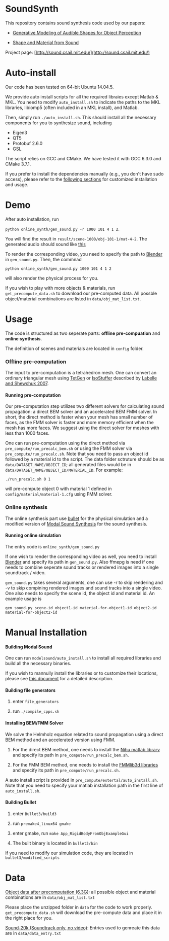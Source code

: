 # SoundSynth

This repository contains sound synthesis code used by our papers:

* [Generative Modeling of Audible Shapes for Object Perception](http://sound.csail.mit.edu/papers/gensound_iccv.pdf)

* [Shape and Material from Sound](http://sound.csail.mit.edu/papers/fastsound_nips.pdf)

Project page:  [http://sound.csail.mit.edu/](http://sound.csail.mit.edu/)
 
# Auto-install

Our code has been tested on 64-bit Ubuntu 14.04.5.
 
We provide auto install scripts for all the required libraies except Matlab & MKL. You need to modify `auto_install.sh` to indicate the paths to the MKL libraries, libiomp5 (often included in an MKL install), and Matlab.
 
Then, simply run `./auto_install.sh`. This should install all the necessary components for you to synthesize sound, including
- Eigen3
- QT5
- Protobuf 2.6.0
- GSL

The script relies on GCC and CMake. We have tested it with GCC 6.3.0 and CMake 3.7.1.
 
If you prefer to install the dependencies manually (e.g., you don't have sudo access), please refer to the [following sections](#manual-installation) for customized installation and usage.

# Demo

After auto installation, run

`python online_synth/gen_sound.py -r 1000 101 4 1 2`.

You will find the result in `result/scene-1000/obj-101-1/mat-4-2`. The generated audio should sound like [this](http://sound.csail.mit.edu/data/merged.wav)

To render the corresponding video, you need to specify the path to [Blender](https://www.blender.org/) in `gen_sound.py`. Then, the commnad

`python online_synth/gen_sound.py 1000 101 4 1 2`

will also render the physical process for you.

If you wish to play with more objects & materials, run `get_precompute_data.sh` to download our pre-computed data. All possble object/material combinations are listed in `data/obj_mat_list.txt`. 
 
# Usage
 
The code is structured as two seperate parts: **offline pre-compuation** and **online synthesis**.
 
The definition of scenes and materials are located in `config` folder.
 
### Offline pre-computation
  
The input to pre-computation is a tetrahedron mesh. One can convert an ordinary triangular mesh using [TetGen](http://wias-berlin.de/software/tetgen/) or [IsoStuffer](https://github.com/cxzheng/ModalSound) described by [Labelle and Shewchuk 2007](http://www.cs.berkeley.edu/~jrs/papers/stuffing.pdf).
  
#### Running pre-computation
  
Our pre-computation step utilizes two different solvers for calculating sound propagation: a direct BEM solver and an accelerated BEM FMM solver. In short, the direct method is faster when your mesh has small number of faces, as the FMM solver is faster and more memory efficient when the mesh has more faces. We suggest using the direct solver for meshes with less than 1000 faces. 

One can run pre-computation using the direct method via `pre_compute/run_precalc_bem.sh` or using the FMM solver via `pre_compute/run_precalc.sh`. Note that you need to pass an object id followed by a material id to the script. The data folder sctruture should be as `data/DATASET_NAME/OBJECT_ID`; all generated files would be in `data/DATASET_NAME/OBJECT_ID/MATERIAL_ID`. For example:

`./run_precalc.sh 0 1`

will pre-compute object 0 with material 1 defined in `config/material/material-1.cfg` using FMM solver. 

### Online synthesis
 
The online synthesis part use [bullet](https://github.com/bulletphysics/bullet3) for the physical simulation and a modified version of [Modal Sound Synthesis](https://github.com/cxzheng/ModalSound) for the sound synthesis.

  
#### Running online simulation
  
The entry code is `online_synth/gen_sound.py`
  
If one wish to render the corresponding video as well, you need to install [Blender](https://www.blender.org/) and specify its path in `gen_sound.py`. Also ffmepg is need if one needs to combine seperate sound tracks or rendered images into a single soundtrack / video.
  
`gen_sound.py` takes several arguments, one can use -r to skip rendering and -v to skip compining rendered images and sound tracks into a single video. One also needs to specify the scene id, the object id and material id. An example usage is

`gen_sound.py scene-id object1-id material-for-object1-id object2-id material-for-object2-id`

# Manual Installation

#### Building **Modal Sound**
  
One can run `modelsound/auto_install.sh` to install all required libraries and build all the necessary binaries.
  
If you wish to mannully install the libraries or to customize their locations, please see [this document](https://github.com/ztzhang/SoundSynth/blob/master/documents/building_modalsound.md) for a detailed description. 
  
#### Building file generators
  
1. enter `file_generators`
  
2. run `./compile_cpps.sh`
  
#### Installing BEM/FMM Solver
  
We solve the Helmholz equation related to sound propagation using a direct BEM method and an accelerated version using FMM. 
  
1. For the direct BEM method, one needs to install the [Nihu matlab library](http://last.hit.bme.hu/nihu/index.html) and specify its path in `pre_compute/run_precalc_bem.sh`.
  
2. For the FMM BEM method, one needs to install the [FMMlib3d libraries](https://cims.nyu.edu/cmcl/fmm3dlib/fmm3dlib.html) and specify its path in `pre_compute/run_precalc.sh`.
  
A auto install script is provided in `pre_compute/extertal/auto_install.sh`. Note that you need to specify your matlab installation path in the first line of `auto_install.sh`. 

 
#### Building **Bullet**
  
1. enter `Bullet3/build3`
  
2. run `premake4_linux64 gmake`
  
3. enter gmake, run `make App_RigidBodyFromObjExampleGui`
  
4. The built binary is located in `bullet3/bin`
  
If you need to modify our simulation code, they are located in `bullet3/modified_scripts`
  


  
# Data
   
[Object data after precomputation (6.3G)](http://sound.csail.mit.edu/data/pre_compute_data.zip): all possible object and material combinations are in `data/obj_mat_list.txt`

Please place the unzipped folder in `data` for the code to work properly. `get_precompute_data.sh` will download the pre-compute data and place it in the right place for you.

[Sound-20k (Soundtrack only, no video)](http://sound.csail.mit.edu/data/sound-20k.tar.gz): Entries used to genreate this data are in `data/data_entry.txt`
